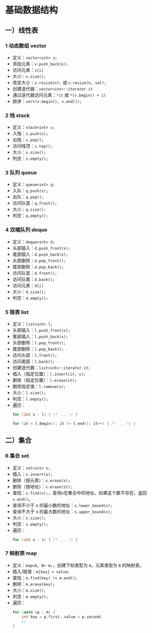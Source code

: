 # 基础数据结构

## 一）线性表

### 1 动态数组 vector
- 定义：`vector<int> v;`
- 添加元素：`v.push_back(x);`
- 访问元素：`v[i]`
- 大小：`v.size();`
- 改变大小：`v.resize(n);` 或 `v.resize(n, val);`
- 创建迭代器：`vector<int>::iterator it`
- 通过迭代器访问元素：`*it` 或 `*(v.begin() + i)`
- 排序：`sort(v.begin(), v.end());`

### 2 栈 stack
- 定义：`stack<int> s;`
- 入栈：`s.push(x);`
- 出栈：`s.pop();`
- 访问栈顶：`s.top();`
- 大小：`s.size();`
- 判空：`s.empty();`

### 3 队列 queue
- 定义：`queue<int> q;`
- 入队：`q.push(x);`
- 出队：`q.pop();`
- 访问队首：`q.front();`
- 大小：`q.size();`
- 判空：`q.empty();`

### 4 双端队列 deque
- 定义：`deque<int> d;`
- 头部插入：`d.push_front(x);`
- 尾部插入：`d.push_back(x);`
- 头部删除：`d.pop_front();`
- 尾部删除：`d.pop_back();`
- 访问队首：`d.front();`
- 访问队尾：`d.back();`
- 访问元素：`d[i]`
- 大小：`d.size();`
- 判空：`d.empty();`

### 5 链表 list
- 定义：`list<int> l;`
- 头部插入：`l.push_front(x);`
- 尾部插入：`l.push_back(x);`
- 头部删除：`l.pop_front();`
- 尾部删除：`l.pop_back();`
- 访问头部：`l.front();`
- 访问尾部：`l.back();`
- 创建迭代器：`list<int>::iterator it;`
- 插入（指定位置）：`l.insert(it, x);`
- 删除（指定位置）：`l.erase(it);`
- 删除指定值：`l.remove(x);`
- 大小：`l.size();`
- 判空：`l.empty();`
- 遍历：
  ```cpp
  for (int x : l) { /* ... */ }

  for (it = l.begin(); it != l.end(); it++) { /* ... */ }
  ```

## 二）集合

### 6 集合 set
- 定义：`set<int> s;`
- 插入：`s.insert(x);`
- 删除（按元素）：`s.erase(x);`
- 删除（按地址）：`s.erase(it);`
- 查找：`s.find(x);`，查询x在集合中的地址，如果这个数不存在，返回 `s.end()`。
- 查询不小于 $x$ 的最小数的地址：`s.lower_bound(x);`
- 查询不大于 $x$ 的最大数的地址：`s.upper_bound(x);`
- 大小：`s.size();`
- 判空：`s.empty();`
- 遍历：
  ```cpp
  for (int x : s) { /* ... */ }
  ```

### 7 映射表 map
- 定义：`map<A, B> m;`，创建下标类型为 `A`，元素类型为 `B` 的映射表。
- 插入/赋值：`m[key] = value;`
- 查找：`m.find(key) != m.end();`
- 删除：`m.erase(key);`
- 大小：`m.size();`
- 判空：`m.empty();`
- 遍历：
  ```cpp
  for (auto &p : m) {
      int key = p.first, value = p.second;
      // ...
  }
  ```

